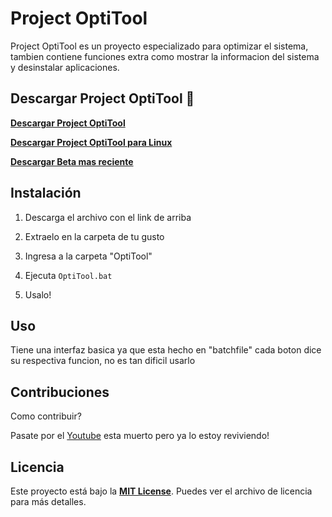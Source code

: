 # **Project OptiTool**

Project OptiTool es un proyecto especializado para optimizar el sistema, tambien contiene
funciones extra como mostrar la informacion del sistema y desinstalar aplicaciones.

## Descargar Project OptiTool 🚀

[**Descargar Project OptiTool**](https://github.com/OptiStudioXD/OptiTool/releases/)

[**Descargar Project OptiTool para Linux**](https://github.com/OptiStudioXD/OptiTool/brac/NOT_AVAILABLE.TCD)

[**Descargar Beta mas reciente**](https://github.com/OptiStudioXD/OptiTool/releases/download/3.0-lastbeta/OptiTool.v3.0Beta3.zip)

## Instalación

1. Descarga el archivo con el link de arriba

2. Extraelo en la carpeta de tu gusto

3. Ingresa a la carpeta "OptiTool"

5. Ejecuta `OptiTool.bat`

6. Usalo!

## Uso

Tiene una interfaz basica ya que esta hecho en "batchfile" cada boton
dice su respectiva funcion, no es tan dificil usarlo

## Contribuciones

Como contribuir?

Pasate por el [Youtube](https://youtube.com/) esta muerto pero ya lo estoy reviviendo!

## Licencia

Este proyecto está bajo la [**MIT License**](LICENSE). Puedes ver el archivo de licencia para más detalles.
